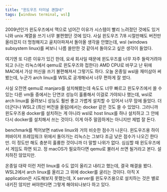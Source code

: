 ```yaml
---
title: "윈도우즈 터미널 괜찮네"
tags: [windows terminal, wsl]
---
```


2009년인가 윈도우즈에서 맥으로 넘어간 이유가 시스템이 빨리 느려졌던 것에도 있거니와 unix 계열을 쓰기 너무 불편했단 것에 있다. 사실 윈도우즈 7/8 시절만해도 버전만 올라갔지 더 멍청해지고 골치아파져서 돌아올 생각을 안했는데, wsl (windows subsystem linux)를 써보니 나름 쓸만한 것 같아서 돌아오고 싶은 생각이 들었다. 

여기엔 또 다른 이유가 있긴 한데, 요새 회사일 때문에 윈도우즈를 너무 자주 들락거려야 되고 (나는 리눅스에서 qemu로 윈도우즈와 접한다) AMD CPU로 바꾸고 난 뒤에 MAC에서 가상 머신을 쓰기 불편해져서 그렇기도 하다. 오늘 온종일 wsl을 재미삼아 써봤는데, 누군가 arch linux를 WSL로 공개해놔서 너무 편하게 잘 썼다.

사실 오전엔 qemu로 manjaro를 설치해봤는데 속도도 너무 빠르고 윈도우즈에서 쓸 수 있는 다른 vm들 중에서는 단연코 성능이 훌륭해서 이걸로 가야되나 했는데, wsl로 arch linux를 올려보니 성능도 훨씬 좋고 가볍게 설치할 수 있어서 너무 맘에 들었다. 더더군다나 WSL2 (최신 버전을 올림)에서는 docker 같은 것도 쓸 수 있었다. 그러니까 윈도우즈용 docker를 설치하는 게 아니라 wsl로 host linux를 하나 설치하고 그 안에 다시 docker를 설치해서 쓰는 것이다. 이게 아주 말끔하게는 아니지만 제법 잘 돈다. 

benchmark를 찍어보면 native linux와 거의 비슷한 점수가 나온다. 윈도우즈용 하이퍼바이저 프레임워크 위에서 돌아가는 리눅스는 그보다 조금 낮은 점수가 나오긴 한다만. 이 정도만 해도 충분히 훌륭한 것이니까 더 말할 나위가 없다. 심심할 때 윈도우즈에서 게임도 하면 되고. 정 macOS가 필요하다면 qemu로 불러서 쓰면 될거라고 본다. 설치하진 않았지만.

온종일 대략 이런 저런 linux를 수도 없이 올리고 내리고 했는데, 결국 해결을 봤다. WSL2에서 arch linux를 올리고 그 위에 docker를 굴리는 것이다. 아직 X application은 시도해보지 못했는데, X server를 윈도우즈용으로 설치하는 것은 별로 내키진 않지만 써야한다면 그렇게 해야되나보다 하고 있다.

